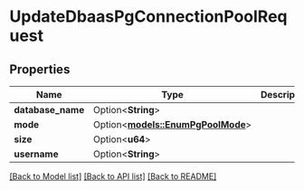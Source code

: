 # UpdateDbaasPgConnectionPoolRequest

## Properties

Name | Type | Description | Notes
------------ | ------------- | ------------- | -------------
**database_name** | Option<**String**> |  | [optional]
**mode** | Option<[**models::EnumPgPoolMode**](enum-pg-pool-mode.md)> |  | [optional]
**size** | Option<**u64**> |  | [optional]
**username** | Option<**String**> |  | [optional]

[[Back to Model list]](../README.md#documentation-for-models) [[Back to API list]](../README.md#documentation-for-api-endpoints) [[Back to README]](../README.md)


